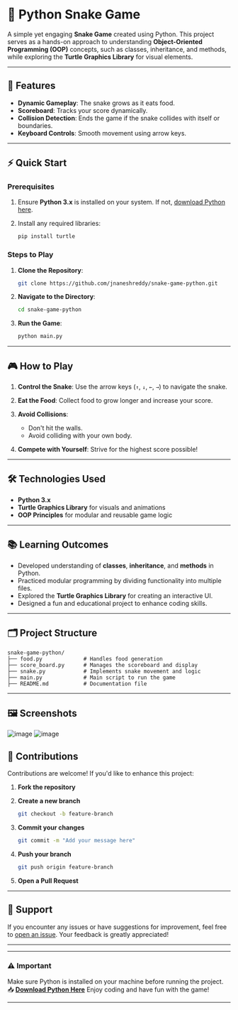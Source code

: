 

# 🐍 Python Snake Game

A simple yet engaging **Snake Game** created using Python. This project serves as a hands-on approach to understanding **Object-Oriented Programming (OOP)** concepts, such as classes, inheritance, and methods, while exploring the **Turtle Graphics Library** for visual elements.

---

## 🚀 Features

* **Dynamic Gameplay**: The snake grows as it eats food.
* **Scoreboard**: Tracks your score dynamically.
* **Collision Detection**: Ends the game if the snake collides with itself or boundaries.
* **Keyboard Controls**: Smooth movement using arrow keys.

---

## ⚡ Quick Start

### Prerequisites

1. Ensure **Python 3.x** is installed on your system. If not, [download Python here](https://www.python.org/downloads/).
2. Install any required libraries:

   ```bash
   pip install turtle
   ```

### Steps to Play

1. **Clone the Repository**:

   ```bash
   git clone https://github.com/jnaneshreddy/snake-game-python.git
   ```
2. **Navigate to the Directory**:

   ```bash
   cd snake-game-python
   ```
3. **Run the Game**:

   ```bash
   python main.py
   ```

---

## 🎮 How to Play

1. **Control the Snake**:
   Use the arrow keys (`↑`, `↓`, `←`, `→`) to navigate the snake.
2. **Eat the Food**:
   Collect food to grow longer and increase your score.
3. **Avoid Collisions**:

   * Don't hit the walls.
   * Avoid colliding with your own body.
4. **Compete with Yourself**:
   Strive for the highest score possible!

---

## 🛠️ Technologies Used

* **Python 3.x**
* **Turtle Graphics Library** for visuals and animations
* **OOP Principles** for modular and reusable game logic

---

## 📚 Learning Outcomes

* Developed understanding of **classes**, **inheritance**, and **methods** in Python.
* Practiced modular programming by dividing functionality into multiple files.
* Explored the **Turtle Graphics Library** for creating an interactive UI.
* Designed a fun and educational project to enhance coding skills.

---

## 🗂️ Project Structure

```plaintext
snake-game-python/
├── food.py             # Handles food generation
├── score_board.py      # Manages the scoreboard and display
├── snake.py            # Implements snake movement and logic
├── main.py             # Main script to run the game
├── README.md           # Documentation file
```

---

## 🖼️ Screenshots
![image](https://github.com/user-attachments/assets/afa6a34a-018d-4765-8842-18ae40de7dc1)
![image](https://github.com/user-attachments/assets/dcac13f6-fc6b-4d61-a7c4-f50a5b1b7027)





## 🌟 Contributions

Contributions are welcome! If you'd like to enhance this project:

1. **Fork the repository**
2. **Create a new branch**

   ```bash
   git checkout -b feature-branch
   ```
3. **Commit your changes**

   ```bash
   git commit -m "Add your message here"
   ```
4. **Push your branch**

   ```bash
   git push origin feature-branch
   ```
5. **Open a Pull Request**

---

## 💬 Support

If you encounter any issues or have suggestions for improvement, feel free to [open an issue](https://github.com/jnaneshreddy/snake-game-python/issues). Your feedback is greatly appreciated!

---

---

### ⚠️ Important

Make sure Python is installed on your machine before running the project.
📥 **[Download Python Here](https://www.python.org/downloads/)**
Enjoy coding and have fun with the game!

---

